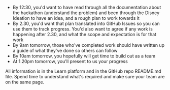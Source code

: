 * By 12:30, you'd want to have read through all the documentation about the hackathon (understand the problem) and been through the Disney Ideation to have an idea, and a rough plan to work towards it
* By 2.30, you'd want that plan translated into GitHub Issues so you can use them to track progress. You'd also want to agree if any work is happening after 2.30, and what the scope and expectation is for that work
* By 9am tomorrow, those who've completed work should have written up a guide of what they've done so others can follow
* By 10am tomorrow, you hopefully will get time to build out as a team
* At 1.20pm tomorrow, you'll present to us your progress

All information is in the Learn platform and in the GitHub repo README.md file. Spend time to understand what's required and make sure your team are on the same page.
